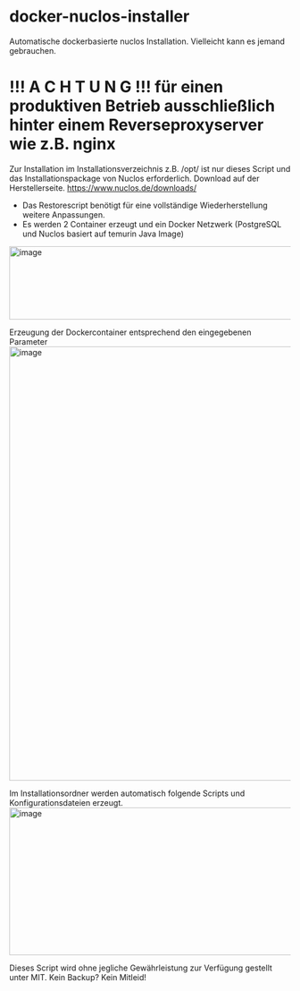# docker-nuclos-installer
Automatische dockerbasierte nuclos Installation. Vielleicht kann es jemand gebrauchen.

# !!! A C H T U N G !!! für einen produktiven Betrieb ausschließlich hinter einem Reverseproxyserver wie z.B. nginx

Zur Installation im Installationsverzeichnis z.B. /opt/<mein nuclos installationsverzeichnis>
ist nur dieses Script und das Installationspackage von Nuclos  erforderlich. Download auf der Herstellerseite.
https://www.nuclos.de/downloads/

- Das Restorescript benötigt für eine vollständige Wiederherstellung weitere Anpassungen.
- Es werden 2 Container erzeugt und ein Docker Netzwerk (PostgreSQL und Nuclos basiert auf temurin Java Image)


<img width="869" height="131" alt="image" src="https://github.com/user-attachments/assets/23a36369-8838-4b21-a55f-e9df59709a01" />

Erzeugung der Dockercontainer entsprechend den eingegebenen Parameter
<img width="795" height="776" alt="image" src="https://github.com/user-attachments/assets/51877ccb-1e2e-4cd1-8400-63429c38def8" />


Im Installationsordner werden automatisch folgende Scripts und Konfigurationsdateien erzeugt.
<img width="910" height="264" alt="image" src="https://github.com/user-attachments/assets/34b499d5-859f-43a3-ad08-ec922c55adc3" />




Dieses Script wird ohne jegliche Gewährleistung zur Verfügung gestellt unter MIT.
Kein Backup? Kein Mitleid!
